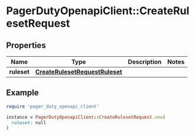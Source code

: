 # PagerDutyOpenapiClient::CreateRulesetRequest

## Properties

| Name | Type | Description | Notes |
| ---- | ---- | ----------- | ----- |
| **ruleset** | [**CreateRulesetRequestRuleset**](CreateRulesetRequestRuleset.md) |  |  |

## Example

```ruby
require 'pager_duty_openapi_client'

instance = PagerDutyOpenapiClient::CreateRulesetRequest.new(
  ruleset: null
)
```

